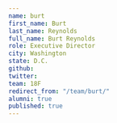 ```yaml
---
name: burt
first_name: Burt
last_name: Reynolds
full_name: Burt Reynolds
role: Executive Director
city: Washington
state: D.C.
github:
twitter:
team: 18F
redirect_from: "/team/burt/"
alumni: true
published: true
---
```


